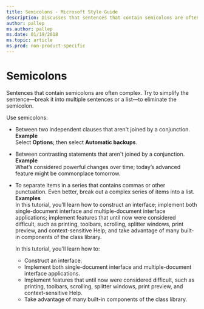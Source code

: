 ```yaml
---
title: Semicolons - Microsoft Style Guide
description: Discusses that sentences that contain semicolons are often complex. Simplify the sentence—break it into multiple sentences or a list—to eliminate the semicolon.
author: pallep
ms.author: pallep
ms.date: 01/19/2018
ms.topic: article
ms.prod: non-product-specific
---
```


# Semicolons

Sentences
that contain semicolons are often complex. Try to simplify the
sentence—break it into multiple sentences or a list—to eliminate
the semicolon.

Use semicolons:

  - Between two independent clauses that aren't joined by a conjunction.  
    **Example** <br />Select **Options**; then select **Automatic backups**. 

  - Between contrasting statements that aren't joined by a conjunction.  
    **Example** <br />What’s considered powerful changes over time; today’s advanced feature might be commonplace tomorrow.

  - To separate items in a series that contains commas or other punctuation. Even better, break out 
  a complex series of items into a list.    
    **Examples** <br />In this tutorial, you’ll learn how to construct an interface; implement both single-document interface and multiple-document interface applications; implement features that until now were considered difficult, such as printing, toolbars, scrolling, splitter windows, print preview, and context-sensitive Help; and take advantage of many built-in components of the class library.

    In this tutorial, you'll learn how to:  
    *  Construct an interface.
    *  Implement both single-document interface and multiple-document interface applications.
    *  Implement features that until now were considered difficult, such as printing, toolbars, scrolling, splitter windows, print preview, and context-sensitive Help.
    *  Take advantage of many built-in components of the class library. 
